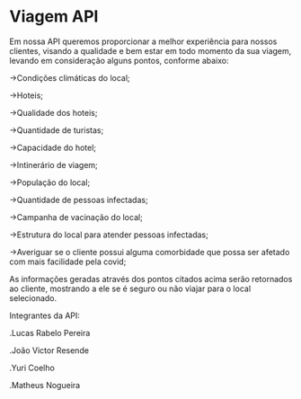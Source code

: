 # Viagem API

Em nossa API queremos proporcionar a melhor experiência para nossos clientes, visando a qualidade e bem estar em todo momento da sua viagem, levando em consideração alguns pontos, conforme abaixo:

->Condições climáticas do local;

->Hoteis;

->Qualidade dos hoteis;

->Quantidade de turistas;

->Capacidade do hotel;

->Intinerário de viagem;

->População do local;

->Quantidade de pessoas infectadas;

->Campanha de vacinação do local;

->Estrutura do local para atender pessoas infectadas;

->Averiguar se o cliente possui alguma comorbidade que possa ser afetado com mais facilidade pela covid;

As informações geradas através dos pontos citados acima serão retornados ao cliente, mostrando a ele se é seguro ou não viajar para o local selecionado.

Integrantes da API:

.Lucas Rabelo Pereira

.João Victor Resende

.Yuri Coelho

.Matheus Nogueira
